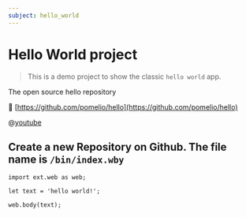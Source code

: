 ```yaml
---
subject: hello_world
---
```

# Hello World project
> This is a demo project to show the classic `hello world` app.

The open source hello repository

📄 [https://github.com/pomelio/hello](https://github.com/pomelio/hello) 

@[youtube](https://www.youtube.com/watch?v=dWqNgzZwVJQ)

## Create a new Repository on Github. The file name is `/bin/index.wby`

```
import ext.web as web;

let text = 'hello world!';

web.body(text);

```

